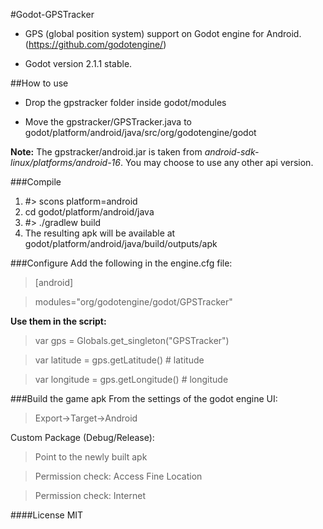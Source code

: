 #Godot-GPSTracker
- GPS (global position system) support on Godot engine for Android. (https://github.com/godotengine/)

- Godot version 2.1.1 stable.

##How to use
- Drop the gpstracker folder inside godot/modules

- Move the gpstracker/GPSTracker.java to godot/platform/android/java/src/org/godotengine/godot

**Note:** The gpstracker/android.jar is taken from  *android-sdk-linux/platforms/android-16*. You may choose to use any other api version.

###Compile
1. #> scons platform=android
2. cd godot/platform/android/java
3. #> ./gradlew build
4. The resulting apk will be available at godot/platform/android/java/build/outputs/apk
 
###Configure
Add the following in the engine.cfg file:

> [android]

> modules="org/godotengine/godot/GPSTracker"

**Use them in the script:**

> var gps = Globals.get_singleton("GPSTracker")

> var latitude = gps.getLatitude()   # latitude

> var longitude = gps.getLongitude() # longitude

###Build the game apk
From the settings of the godot engine UI:

> Export->Target->Android


Custom Package (Debug/Release): 
> Point to the newly built apk

> Permission check: Access Fine Location

> Permission check: Internet

####License
MIT
